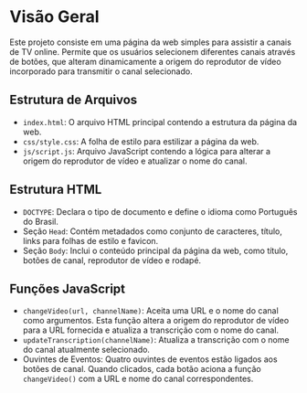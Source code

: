 # Visão Geral
Este projeto consiste em uma página da web simples para assistir a canais de TV online. Permite que os usuários selecionem diferentes canais através de botões, que alteram dinamicamente a origem do reprodutor de vídeo incorporado para transmitir o canal selecionado.

## Estrutura de Arquivos
- `index.html`: O arquivo HTML principal contendo a estrutura da página da web.
- `css/style.css`: A folha de estilo para estilizar a página da web.
- `js/script.js`: Arquivo JavaScript contendo a lógica para alterar a origem do reprodutor de vídeo e atualizar o nome do canal.

## Estrutura HTML
- `DOCTYPE`: Declara o tipo de documento e define o idioma como Português do Brasil.
- Seção `Head`: Contém metadados como conjunto de caracteres, título, links para folhas de estilo e favicon.
- Seção `Body`: Inclui o conteúdo principal da página da web, como título, botões de canal, reprodutor de vídeo e rodapé.

## Funções JavaScript
- `changeVideo(url, channelName)`: Aceita uma URL e o nome do canal como argumentos. Esta função altera a origem do reprodutor de vídeo para a URL fornecida e atualiza a transcrição com o nome do canal.
- `updateTranscription(channelName)`: Atualiza a transcrição com o nome do canal atualmente selecionado.
- Ouvintes de Eventos: Quatro ouvintes de eventos estão ligados aos botões de canal. Quando clicados, cada botão aciona a função `changeVideo()` com a URL e nome do canal correspondentes.
